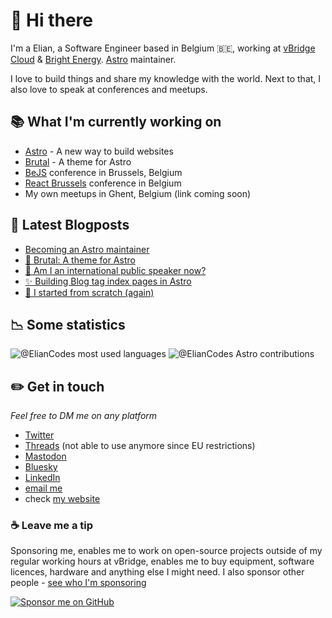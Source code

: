 # 👋 Hi there

I'm a Elian, a Software Engineer based in Belgium 🇧🇪, working at [vBridge Cloud](https://www.vbridge.eu) & [Bright Energy](https://bright-energy.eu). [Astro](https://astro.build) maintainer.

I love to build things and share my knowledge with the world. Next to that, I also love to speak at conferences and meetups.

## 📚 What I'm currently working on

- [Astro](https://astro.build) - A new way to build websites
- [Brutal](https://brutal.elian.codes) - A theme for Astro
- [BeJS](https://bejs.io) conference in Brussels, Belgium
- [React Brussels](https://react.brussels) conference in Belgium
- My own meetups in Ghent, Belgium (link coming soon)

## 📝 Latest Blogposts

<!-- BLOG-POST-LIST:START -->
- [Becoming an Astro maintainer](https://www.elian.codes/blog/23-04-12-becoming-an-astro-maintainer/)
- [🍱 Brutal: A theme for Astro](https://www.elian.codes/blog/23-03-01-publishing-brutal-theme/)
- [🎤 Am I an international public speaker now?](https://www.elian.codes/blog/23-02-21-am-i-an-international-public-speaker-now/)
- [✨ Building Blog tag index pages in Astro](https://www.elian.codes/blog/23-02-19-building-blog-tag-index-pages-in-astro/)
- [🎉 I started from scratch &lpar;again&rpar;](https://www.elian.codes/blog/23-02-15-i-started-from-scratch/)
<!-- BLOG-POST-LIST:END -->

## 📉 Some statistics

![@ElianCodes most used languages](https://github-readme-stats.vercel.app/api/top-langs/?username=eliancodes&theme=light&hide=css,HTML,Jupyter%20Notebook&layout=compact&langs_count=20)
![@ElianCodes Astro contributions](https://astro.badg.es/v1/contributor/ElianCodes.svg)

## ✏️ Get in touch

*Feel free to DM me on any platform*

- [Twitter](https://www.twitter.com/eliancodes)
- [Threads](https://www.threads.net/@eliancodes) (not able to use anymore since EU restrictions)
- [Mastodon](https://mstdn.social/@eliancodes)
- [Bluesky](https://bsky.app/profile/eliancodes.bsky.social)
- [LinkedIn](https://www.linkedin.com/in/elianvancutsem/)
- [email me](mailto:hello@elian.codes)
- check [my website](https://www.elian.codes)

### ☕️ Leave me a tip

Sponsoring me, enables me to work on open-source projects outside of my regular working hours at vBridge, enables me to buy equipment, software licences, hardware and anything else I might need. I also sponsor other people - [see who I'm sponsoring](https://github.com/ElianCodes?tab=sponsoring)

[![Sponsor me on GitHub](https://img.shields.io/static/v1?label=Sponsor&message=%E2%9D%A4&logo=GitHub&color=%23fe8e86)](https://github.com/sponsors/eliancodes)

